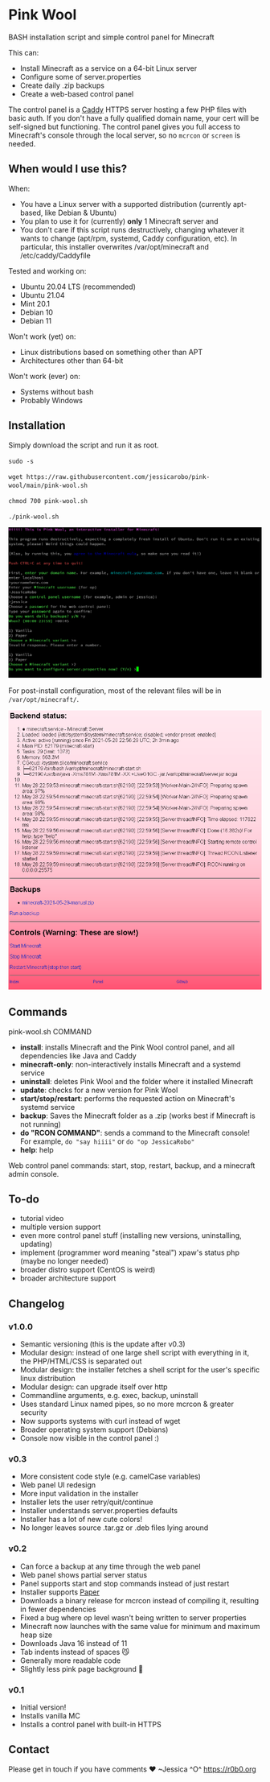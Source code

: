 # Pink Wool
BASH installation script and simple control panel for Minecraft

This can:
- Install Minecraft as a service on a 64-bit Linux server
- Configure some of server.properties
- Create daily .zip backups
- Create a web-based control panel

The control panel is a [Caddy](https://caddyserver.com) HTTPS server hosting a few PHP files with basic auth. If you don't have a fully qualified domain name, your cert will be self-signed but functioning. The control panel gives you full access to Minecraft's console through the local server, so no `mcrcon` or `screen` is needed.

## When would I use this?
When:
- You have a Linux server with a supported distribution (currently apt-based, like Debian & Ubuntu)
- You plan to use it for (currently) **only** 1 Minecraft server and 
- You don't care if this script runs destructively, changing whatever it wants to change (apt/rpm, systemd, Caddy configuration, etc). In particular, this installer overwrites /var/opt/minecraft and /etc/caddy/Caddyfile

Tested and working on:
- Ubuntu 20.04 LTS (recommended)
- Ubuntu 21.04
- Mint 20.1
- Debian 10
- Debian 11

Won't work (yet) on:
- Linux distributions based on something other than APT
- Architectures other than 64-bit

Won't work (ever) on:
- Systems without bash
- Probably Windows

## Installation

Simply download the script and run it as root.

`sudo -s`

`wget https://raw.githubusercontent.com/jessicarobo/pink-wool/main/pink-wool.sh`

`chmod 700 pink-wool.sh`

`./pink-wool.sh`

![pink-wool installer](pink-wool-install.png)

For post-install configuration, most of the relevant files will be in `/var/opt/minecraft/`.

![pink-wool admin panel](pink-wool-panel.png)

## Commands

pink-wool.sh COMMAND

- **install**: installs Minecraft and the Pink Wool control panel, and all dependencies like Java and Caddy
- **minecraft-only**: non-interactively installs Minecraft and a systemd service
- **uninstall**: deletes Pink Wool and the folder where it installed Minecraft
- **update**: checks for a new version for Pink Wool
- **start/stop/restart**: performs the requested action on Minecraft's systemd service
- **backup**: Saves the Minecraft folder as a .zip (works best if Minecraft is not running)
- **do "RCON COMMAND"**: sends a command to the Minecraft console! For example, `do "say hiiii"` or `do "op JessicaRobo"`
- **help**: help

Web control panel commands: start, stop, restart, backup, and a minecraft admin console.

## To-do

- tutorial video
- multiple version support
- even more control panel stuff (installing new versions, uninstalling, updating)
- implement (programmer word meaning "steal") xpaw's status php (maybe no longer needed)
- broader distro support (CentOS is weird)
- broader architecture support

## Changelog

### v1.0.0
- Semantic versioning (this is the update after v0.3)
- Modular design: instead of one large shell script with everything in it, the PHP/HTML/CSS is separated out
- Modular design: the installer fetches a shell script for the user's specific linux distribution
- Modular design: can upgrade itself over http
- Commandline arguments, e.g. exec, backup, uninstall
- Uses standard Linux named pipes, so no more mcrcon & greater security
- Now supports systems with curl instead of wget
- Broader operating system support (Debians)
- Console now visible in the control panel :)

### v0.3
- More consistent code style (e.g. camelCase variables)
- Web panel UI redesign
- More input validation in the installer
- Installer lets the user retry/quit/continue
- Installer understands server.properties defaults
- Installer has a lot of new cute colors!
- No longer leaves source .tar.gz or .deb files lying around

### v0.2
- Can force a backup at any time through the web panel
- Web panel shows partial server status
- Panel supports start and stop commands instead of just restart
- Installer supports [Paper](https://papermc.io)
- Downloads a binary release for mcrcon instead of compiling it, resulting in fewer dependencies
- Fixed a bug where op level wasn't being written to server properties
- Minecraft now launches with the same value for minimum and maximum heap size
- Downloads Java 16 instead of 11
- Tab indents instead of spaces 😼
- Generally more readable code
- Slightly less pink page background 🌸

### v0.1
- Initial version!
- Installs vanilla MC
- Installs a control panel with built-in HTTPS

## Contact
Please get in touch if you have comments 
❤️ ~Jessica ^O^ 
https://r0b0.org

